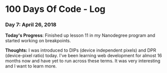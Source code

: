 # 100 Days Of Code - Log

### Day 7: April 26, 2018

**Today's Progress**: Finished up lesson 11 in my Nanodegree program and started working on breakpoints. 

**Thoughts:** I was introduced to DIPs (device independent pixels) and DPR (device-pixel ratio) today.  I've been learning web development for almost 16 months now and have yet to run across these terms.  It was very interesting and I want to learn more.
